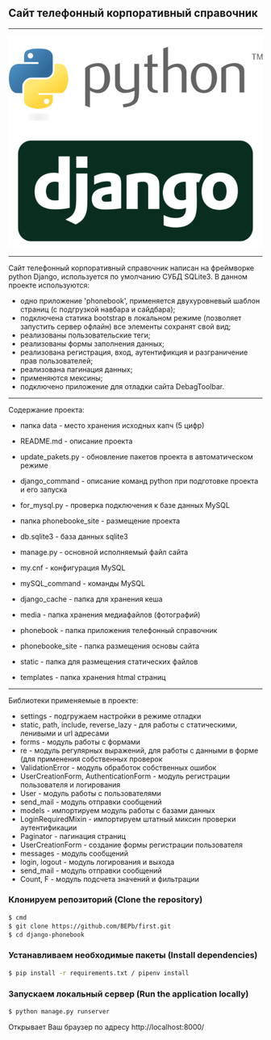 ## Сайт телефонный корпоративный справочник

____
![](./phonebooke_site/media/photos/do-web-development-using-python-django.png)
____

Сайт телефонный корпоративный справочник написан на фреймворке python Django, используется по умолчанию СУБД SQLite3. В данном проекте используются:
- одно приложение 'phonebook', применяется двухуровневый шаблон страниц (с подгрузкой навбара и сайдбара);
- подключена статика bootstrap в локальном режиме (позволяет запустить сервер офлайн) все элементы сохранят свой вид;
- реализованы пользовательские теги;
- реализованы формы заполнения данных;
- реализована регистрация, вход, аутентификция и разграничение прав пользователей;
- реализована пагинация данных;
- применяются мексины;  
- подключено приложение для отладки сайта DebagToolbar.


___
Содержание проекта:
- папка data - место хранения исходных капч (5 цифр)
- README.md - описание проекта
- update_pakets.py -  обновление пакетов проекта в автоматическом режиме
- django_command - описание команд python при подготовке проекта и его запуска
- for_mysql.py -  проверка подключения к базе данных MySQL

- папка phonebooke_site - размещение проекта
- db.sqlite3 - база данных sqlite3
- manage.py - основной исполняемый файл сайта
- my.cnf - конфигурация MySQL
- mySQL_command - команды MySQL
- django_cache - папка для хранения кеша
- media - папка хранения медиафайлов (фотографий)
- phonebook - папка приложения телефонный справочник
- phonebooke_site - папка размещения основы сайта
- static - папка для размещения статических файлов
- templates - папка хранения htmal страниц

____

Библиотеки применяемые в проекте:
- settings - подгружаем настройки в режиме отладки
- static, path, include, reverse_lazy - для работы с статическими, ленивыми и url адресами
- forms - модуль работы с формами
- re - модуль регулярных выражений, для работы с данными в форме (для применения собственных проверок
- ValidationError - модуль обработок собственных ошибок
- UserCreationForm, AuthenticationForm - модуль регистрации пользователя и логирования
- User - модуль работы с пользователями
- send_mail - модуль отправки сообщений
- models - импортируем модуль работы с базами данных
- LoginRequiredMixin - импортируем штатный миксин проверки аутентификации
- Paginator - пагинация страниц
- UserCreationForm  - создание формы регистрации пользователя
- messages - модуль сообщений
- login, logout - модуль логирования и выхода
- send_mail - модуль отправки сообщений
- Count, F - модуль подсчета значений и фильтрации 


### Клонируем репозиторий (Clone the repository)
 
```sh
$ cmd
$ git clone https://github.com/BEPb/first.git
$ cd django-phonebook
```
 
### Устанавливаем необходимые пакеты (Install dependencies)
```sh
$ pip install -r requirements.txt / pipenv install
```
 
### Запускаем локальный сервер (Run the application locally)
 
```sh
$ python manage.py runserver
```
Открывает Ваш браузер по адресу http://localhost:8000/
 